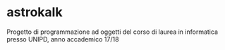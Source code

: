 # astrokalk

Progetto di programmazione ad oggetti del corso di laurea in informatica presso UNIPD, anno accademico 17/18

